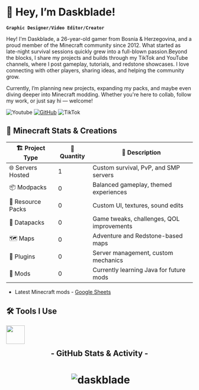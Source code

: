 # 👋 Hey, I’m Daskblade!

**`Graphic Designer/Video Editor/Creator`**

<div>
  <p aligh="left">Hey! I'm Daskblade, a 26-year-old gamer from Bosnia & Herzegovina, and a proud member of the Minecraft community since 2012. What started as late-night survival sessions quickly grew into a full-blown passion.Beyond the blocks, I share my projects and builds through my TikTok and YouTube channels, where I post gameplay, tutorials, and redstone showcases. I love connecting with other players, sharing ideas, and helping the community grow.</p>
  <p aligh="left">Currently, I’m planning new projects, expanding my packs, and maybe even diving deeper into Minecraft modding. Whether you're here to collab, follow my work, or just say hi — welcome!</p>
</div>

![Youtube](https://img.shields.io/youtube/channel/subscribers/UC-v2AmNljjLPDGcQ0FStKTg?style=for-the-badge&label=Youtube&logo=youtube&labelColor=CD201F&color=fc3432)
[![GitHub](https://img.shields.io/github/followers/daskblade?label=GitHub&style=for-the-badge&logo=github&labelColor=686869&color=a8a8a8)](https://github.com/daskblade?tab=followers)
![TikTok](https://img.shields.io/badge/TikTok-%40daskblade-000?style=for-the-badge&logo=tiktok&labelColor=000000&color=232323&logoColor=white)

## 🧱 Minecraft Stats & Creations

| 🏗️ Project Type     | 🔢 Quantity     | 📝 Description                             |
|----------------------|----------------|---------------------------------------------|
| 🌐 Servers Hosted    | 1              | Custom survival, PvP, and SMP servers       |
| 📦 Modpacks          | 0              | Balanced gameplay, themed experiences       |
| 🎨 Resource Packs    | 0              | Custom UI, textures, sound edits            |
| 🧩 Datapacks         | 0              | Game tweaks, challenges, QOL improvements   |
| 🗺️ Maps              | 0              | Adventure and Redstone-based maps           |
| 🔌 Plugins           | 0              | Server management, custom mechanics         |
| 🧪 Mods              | 0              | Currently learning Java for future mods     |

- Latest Minecraft mods - [Google Sheets](https://docs.google.com/spreadsheets/d/1Ic7g5sUUShGicOZVHcN0YMOVgVNNWfaOfaFcjWTYqb4/edit?usp=sharing)

## 🛠️ Tools I Use

<img align="left" width="50px" color="ffffff" style="padding-right:10px;" src="https://cdn.jsdelivr.net/gh/devicons/devicon@latest/icons/photoshop/photoshop-original.svg" />   
<br />
<br />

<h2 align="center">- GitHub Stats & Activity -</h2>

<h1 align="center">&nbsp;<img align="center" src="https://github-readme-stats.vercel.app/api?username=daskblade&show_icons=true&locale=en&theme=dark&icon_color=053685&title_color=357cf0&border_color=333333" alt="daskblade" /></h1>



